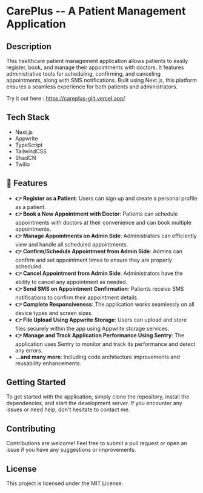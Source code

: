 # CarePlus -- A Patient Management Application

## Description
This healthcare patient management application allows patients to easily register, book, and manage their appointments with doctors. It features administrative tools for scheduling, confirming, and canceling appointments, along with SMS notifications. Built using Next.js, this platform ensures a seamless experience for both patients and administrators.

Try it out here : https://careplus-gilt.vercel.app/

## Tech Stack
- Next.js
- Appwrite
- TypeScript
- TailwindCSS
- ShadCN
- Twilio

## 🔋 Features
- **👉 Register as a Patient**: Users can sign up and create a personal profile as a patient.
- **👉 Book a New Appointment with Doctor**: Patients can schedule appointments with doctors at their convenience and can book multiple appointments.
- **👉 Manage Appointments on Admin Side**: Administrators can efficiently view and handle all scheduled appointments.
- **👉 Confirm/Schedule Appointment from Admin Side**: Admins can confirm and set appointment times to ensure they are properly scheduled.
- **👉 Cancel Appointment from Admin Side**: Administrators have the ability to cancel any appointment as needed.
- **👉 Send SMS on Appointment Confirmation**: Patients receive SMS notifications to confirm their appointment details.
- **👉 Complete Responsiveness**: The application works seamlessly on all device types and screen sizes.
- **👉 File Upload Using Appwrite Storage**: Users can upload and store files securely within the app using Appwrite storage services.
- **👉 Manage and Track Application Performance Using Sentry**: The application uses Sentry to monitor and track its performance and detect any errors.
- **...and many more**: Including code architecture improvements and reusability enhancements.

## Getting Started
To get started with the application, simply clone the repository, install the dependencies, and start the development server. If you encounter any issues or need help, don't hesitate to contact me.

## Contributing
Contributions are welcome! Feel free to submit a pull request or open an issue if you have any suggestions or improvements.

## License
This project is licensed under the MIT License.
